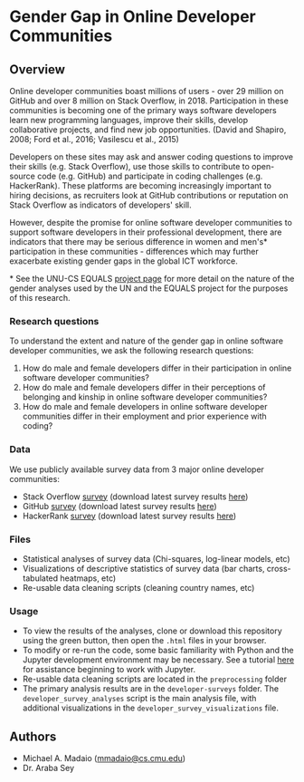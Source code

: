 # Gender Gap in Online Developer Communities

## Overview

Online developer communities boast millions of users - over 29 million on GitHub and over 8 million on Stack Overflow, in 2018. Participation in these communities is becoming one of the primary ways software developers learn new programming languages, improve their skills, develop collaborative projects, and find new job opportunities. (David and Shapiro, 2008; Ford et al., 2016; Vasilescu et al., 2015)  

Developers on these sites may ask and answer coding questions to improve their skills (e.g. Stack Overflow), use those skills to contribute to open-source code (e.g. GitHub) and participate in coding challenges (e.g. HackerRank). These platforms are becoming increasingly important to hiring decisions, as recruiters look at GitHub contributions or reputation on Stack Overflow as indicators of developers' skill.

However, despite the promise for online software developer communities to support software developers in their professional development, there are indicators that there may be serious difference in women and men's\* participation in these communities - differences which may further exacerbate existing gender gaps in the global ICT workforce.

\* See the UNU-CS EQUALS [project page](https://cs.unu.edu/research/equals-inaugural-report/) for more detail on the nature of the gender analyses used by the UN and the EQUALS project for the purposes of this research. 


### Research questions

To understand the extent and nature of the gender gap in online software developer communities, we ask the following research questions:

1. How do male and female developers differ in their participation in online software developer communities?
2. How do male and female developers differ in their perceptions of belonging and kinship in online software developer communities?
3. How do male and female developers in online software developer communities differ in their employment and prior experience with coding?


### Data
We use publicly available survey data from 3 major online developer communities:

- Stack Overflow [survey](https://insights.stackoverflow.com/survey/2018/) (download latest survey results [here](https://drive.google.com/uc?export=download&id=1_9On2-nsBQIw3JiY43sWbrF8EjrqrR4U))
- GitHub [survey](http://opensourcesurvey.org/2017/) (download latest survey results [here](https://github.com/github/open-source-survey/releases/download/v1.0/data_for_public_release.zip))
- HackerRank [survey](https://www.kaggle.com/hackerrank/developer-survey-2018/home) (download latest survey results [here](https://www.kaggle.com/hackerrank/developer-survey-2018/))

### Files

- Statistical analyses of survey data (Chi-squares, log-linear models, etc)
- Visualizations of descriptive statistics of survey data (bar charts, cross-tabulated heatmaps, etc)
- Re-usable data cleaning scripts (cleaning country names, etc)

### Usage

- To view the results of the analyses, clone or download this repository using the green button, then open the `.html` files in your browser.
- To modify or re-run the code, some basic familiarity with Python and the Jupyter development environment may be necessary. See a tutorial [here](http://jupyter-notebook.readthedocs.io/en/latest/notebook.html) for assistance beginning to work with Jupyter.
- Re-usable data cleaning scripts are located in the `preprocessing` folder
- The primary analysis results are in the `developer-surveys` folder. The `developer_survey_analyses` script is the main analysis file, with additional visualizations in the `developer_survey_visualizations` file.

## Authors
* Michael A. Madaio (mmadaio@cs.cmu.edu)
* Dr. Araba Sey
